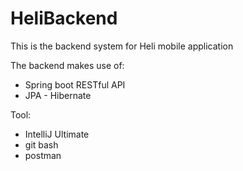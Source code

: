 # HeliBackend
This is the backend system for Heli mobile application

The backend makes use of:
- Spring boot RESTful API
- JPA - Hibernate

Tool:
- IntelliJ Ultimate
- git bash
- postman
